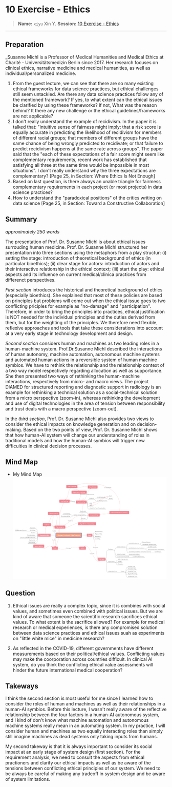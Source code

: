 # 10 Exercise - Ethics
> **Name:** `xiyu` Xin Y.
> **Session:** [10 Exercise - Ethics](https://github.com/FUB-HCC/hcds-winter-2020/wiki/10_exercise)   
----

## Preparation

_Susanne Michl is a Professor of Medical Humanities and Medical Ethics at Charité - Universitätsmedizin Berlin since 2017. Her research focuses on clinical ethics, narrative medicine and medical humanities, as well as individual/personalized medicine. 

1. From the guest lecture, we can see that there are so many existing ethical frameworks for data science practices, but ethical challenges still seem untackled. Are there any data science practices follow any of the mentioned framework? If yes, to what extent can the ethical issues be clarified by using these frameworks? If not, What was the reason behind? It there any new challenge or the ethical guidelines/frameworks are not applicable?
1. I don't really understand the example of recidivism. In the paper it is talked that: "intuitive sense of fairness might imply: that a risk score is equally accurate in predicting the likelihood of recidivism for members of different racial groups; that members of different groups have the same chance of being wrongly predicted to recidivate; or that failure to predict recidivism happens at the same rate across groups". The paper said that the "each of these expectations of a fair score might seem like complementary requirements, recent work has established that satisfying all three at the same time would be impossible in most situations". I don't really understand why the three expectations are complementary? [Page 25, in Section: Where Ethics Is Not Enough]
1. Based on last question, is there always an unable triangle for fairmess complementary requirements in each project (or most projects) in data science practices? 
1. How to understand the "paradoxical positions" of the critics writing on data science [Page 25, in Section: Toward a Constructive Collaboration]


## Summary
_approximately 250 words_

The presentation of Prof. Dr. Susanne Michl is about ethical issues surrouding human medicine. Prof. Dr. Susanne Michl structured her presentation into three sections using the metaphors from a play structur: (i) setting the stage: introduction of theoretical background of ethics (in particular bioethics); (ii) clear stage for actors: introduction of actors and their interactive relationship in the ethical context; (iii) start the play: ethical aspects and its influence on current medical/clinica practices from differenct perspectives.

_First section_ introduces the historical and theoretical background of ethics (especially bioethics). She explained that most of these policies are based on principles but problems will come out when the ethical issue goes to two conflicting priciples for example as "no-damage" and "participation". Therefore, in order to bring the principles into practices, ethical justification is NOT needed for the individual principles and the duties derived from them, but for the weighting of the principles. We therefore need flexible, reflexive approaches and tools that take these considerations into account at a very early stage in technology development and design.

_Second section_ considers human and machines as two leading roles in a human-machine system. Prof.Dr.Susanne Michl described the interactions of human autonomy, machine automation, autonomous machine systems and  automated human actions in a reversible system of human machine symbios. We have to rethink the relationship and the relationship context of a two way model respectively regarding allocation as well as supportance. She then presented two ways of rethinking the human-machine interactions, respectively from micro- and macro views. The project DIAMED for structured reporting and diagnostic support in radiology is an example for rethinking a technical solution as a social-technical solution from a micro perspective (zoom-in), whereas rethinking the development and use of digital technologies in the area of tension between responsibility and trust deals with a macro perspective (zoom-out). 

In the _third section_, Prof. Dr. Susanne Michl also provides two views to consider the ethical impacts on knowledge generation and on decision-making. Based on the two points of view, Prof. Dr. Susanne Michl shows that how human-AI system will change our understanding of roles in traditional models and how the human-AI symbios will trigger new difficulties in clinical decision processes.


## Mind Map

* My Mind Map 
![Concept Map of Human Centered Data Science](https://github.com/FUB-HCC/hcds-winter-2020/blob/main/assignments/A7_Ethics/xiyu/xiyu_mind-map.png)


## Question
1. Ethical issues are really a complex topic, since it is combines with social values, and sometimes even combined with political issues. But we are kind of aware that someone the scientific research sacrifices ethical values. To what extent is the sacrifice allowed? For example for medical research or medical experiences, is there any compromised solution between data science practices and ethical issues suah as experiments on "little white mice" in medicine research? 

1. As reflected in the COVID-19, different governments have different measurements based on their political/ethical values. Conflicting values may make the coorporation across countries difficult. In clinical AI system, do you think the conflicting ethical value assessments will hinder the future international medical cooperation?

## Takeways
I think the second section is most useful for me since I learned how to consider the roles of human and machines as well as their relationships in a human-AI symbios. Before this lecture, I wasn't really aware of the reflective relationship between the four factors in a human-AI autonomous system, and I kind of don't know what machine automation and autonomous machine systems really mean in an automating system. In my practice, I will consider human and machines as two equally interacting roles than simply still imagine machines as dead systems only taking inputs from humans. 

My second takeway is that it is always important to consider its social impact at an early stage of system design (first section). For the requirement analysis, we need to consult the aspects from ethical practioners and clarify our ethical impacts as well as be aware of  the tensions between conflicting ethical principles of our system. We need to be always be careful of making any tradeoff in system design and be aware of system limitations. 
